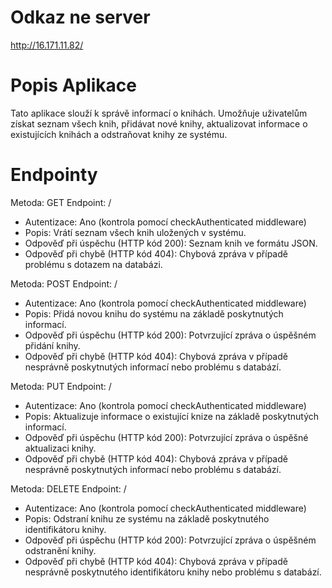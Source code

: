 # Odkaz ne server
http://16.171.11.82/


# Popis Aplikace
Tato aplikace slouží k správě informací o knihách. Umožňuje uživatelům získat seznam všech knih, přidávat nové knihy, aktualizovat informace o existujících knihách a odstraňovat knihy ze systému.

# Endpointy

Metoda: GET
Endpoint: /
* Autentizace: Ano (kontrola pomocí checkAuthenticated middleware)
* Popis: Vrátí seznam všech knih uložených v systému.
* Odpověď při úspěchu (HTTP kód 200): Seznam knih ve formátu JSON.
* Odpověď při chybě (HTTP kód 404): Chybová zpráva v případě problému s dotazem na databázi.

Metoda: POST
Endpoint: /
* Autentizace: Ano (kontrola pomocí checkAuthenticated middleware)
* Popis: Přidá novou knihu do systému na základě poskytnutých informací.
* Odpověď při úspěchu (HTTP kód 200): Potvrzující zpráva o úspěšném přidání knihy.
* Odpověď při chybě (HTTP kód 404): Chybová zpráva v případě nesprávně poskytnutých informací nebo problému s databází.

Metoda: PUT
Endpoint: /
* Autentizace: Ano (kontrola pomocí checkAuthenticated middleware)
* Popis: Aktualizuje informace o existující knize na základě poskytnutých informací.
* Odpověď při úspěchu (HTTP kód 200): Potvrzující zpráva o úspěšné aktualizaci knihy.
* Odpověď při chybě (HTTP kód 404): Chybová zpráva v případě nesprávně poskytnutých informací nebo problému s databází.

Metoda: DELETE
Endpoint: /
* Autentizace: Ano (kontrola pomocí checkAuthenticated middleware)
* Popis: Odstraní knihu ze systému na základě poskytnutého identifikátoru knihy.
* Odpověď při úspěchu (HTTP kód 200): Potvrzující zpráva o úspěšném odstranění knihy.
* Odpověď při chybě (HTTP kód 404): Chybová zpráva v případě nesprávně poskytnutého identifikátoru knihy nebo problému s databází.
